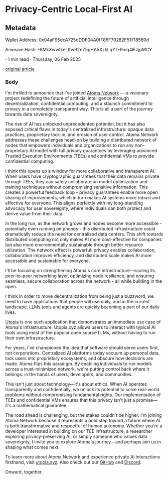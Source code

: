 # Privacy-Centric Local-First AI

## Metadata

Wallet Address: 0x04aF95dcA725dDDF04A0fF85F70282F51718560d

Arweave Hash: -8MkXwwtkeLIfwR2nZ5gHA5XzkLqYT-9mq4lEzjpMCY

·
1 min read
·
Thursday, 06 Feb 2025

[original article](https://mirror.xyz/chadnehemiah.eth/WLiRxlJ7R7yUIdLfQUJ9u_Tw9rKF8fLmpCznepY930U)

### Body

I'm thrilled to announce that I've joined [Atoma Network](https://atoma.network) — a visionary project redefining the future of artificial intelligence through decentralization, confidential computing, and a staunch commitment to privacy in a completely transparent way. This is all a part of the journey towards data sovereignty.

The rise of AI has unlocked unprecedented potential, but it has also exposed critical flaws in today's centralized infrastructure: opaque data practices, proprietary lock-in, and erosion of user control. Atoma Network addresses these challenges head-on by building a distributed network of nodes that empowers individuals and organizations to run any non-proprietary AI model with full privacy guarantees by leveraging advanced Trusted Execution Environments (TEEs) and confidential VMs to provide confidential computing.

I think this opens up a window for more collaborative and transparent AI. When users have cryptographic guarantees that their data remains private through TEEs, they can safely collaborate on model optimization and training techniques without compromising sensitive information. This creates a powerful feedback loop - privacy guarantees enable more open sharing of improvements, which in turn makes AI systems more robust and effective for everyone. This aligns perfectly with my long-standing advocacy for user sovereignty, where individuals can both protect and derive value from their data.

In the long run, as the network grows and nodes become more accessible - potentially even running on phones - this distributed infrastructure could dramatically reduce the need for centralized data centers. This shift towards distributed computing not only makes AI more cost-effective for companies but also more environmentally sustainable through better resource utilization. The network effect is powerful: privacy enables collaboration, collaboration improves efficiency, and distributed scale makes AI more accessible and sustainable for everyone.

I'll be focusing on strengthening Atoma's core infrastructure—scaling its peer-to-peer networking layer, optimizing node resilience, and ensuring seamless, secure collaboration across the network - all while building in the open.

I think in order to move decentralization from being just a buzzword, we need to have applications that people will use daily, and in the current landscape, LLMs tools and agents are quickly becoming a part of our daily lives.

[Utopia](https://utopia.xyz) is one such application that demonstrates an immediate use case of Atoma's infrastructure. Utopia.xyz  allows users to interact with typical AI tools using most of the popular open source LLMs, without having to run their own infrastructure.

For years, I've championed the idea that software should serve users first, not corporations. Centralized AI platforms today vacuum up personal data, lock users into proprietary ecosystems, and obscure how decisions are made. Atoma flips this paradigm. By enabling individuals to run models across a trust-minimized network, we're putting control back where it belongs: in the hands of users, developers, and communities.

This isn't just about technology—it's about ethics. When AI operates transparently and confidentially, we unlock its potential to solve real-world problems without compromising fundamental rights. Our implementation of TEEs and confidential VMs ensures that this privacy isn't just a promise—it's a mathematical guarantee.

The road ahead is challenging, but the stakes couldn't be higher. I'm joining Atoma Network because it represents a bold step toward a future where AI is both transformative and respectful of human autonomy. Whether you're a developer interested in building on our TEE infrastructure, a researcher exploring privacy-preserving AI, or simply someone who values data sovereignty, I invite you to explore Atoma's journey—and perhaps join us in shaping what comes next.

To learn more about Atoma Network and experience private AI interactions firsthand, visit [utopia.xyz](https://utopia.xyz). Also check out our [GitHub](https://github.com/atoma-network) and [Discord](https://discord.gg/atoma).

Onward, together.